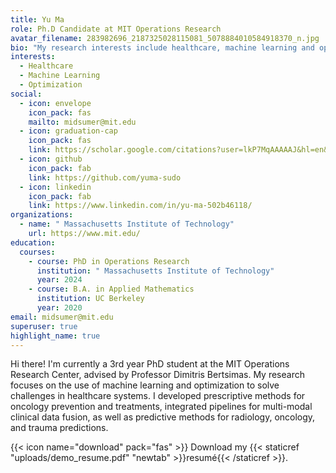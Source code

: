 ```yaml
---
title: Yu Ma
role: Ph.D Candidate at MIT Operations Research
avatar_filename: 283982696_2187325028115081_5078884010584918370_n.jpg
bio: "My research interests include healthcare, machine learning and optimization. "
interests:
  - Healthcare
  - Machine Learning
  - Optimization
social:
  - icon: envelope
    icon_pack: fas
    mailto: midsumer@mit.edu
  - icon: graduation-cap
    icon_pack: fas
    link: https://scholar.google.com/citations?user=lkP7MqAAAAAJ&hl=en&oi=sra
  - icon: github
    icon_pack: fab
    link: https://github.com/yuma-sudo
  - icon: linkedin
    icon_pack: fab
    link: https://www.linkedin.com/in/yu-ma-502b46118/
organizations:
  - name: " Massachusetts Institute of Technology"
    url: https://www.mit.edu/
education:
  courses:
    - course: PhD in Operations Research
      institution: " Massachusetts Institute of Technology"
      year: 2024
    - course: B.A. in Applied Mathematics
      institution: UC Berkeley
      year: 2020
email: midsumer@mit.edu
superuser: true
highlight_name: true
---
```

Hi there! I'm currently a 3rd year PhD student at the MIT Operations Research Center, advised by Professor Dimitris Bertsimas. My research focuses on the use of machine learning and optimization to solve challenges in healthcare systems. I developed prescriptive methods for oncology prevention and treatments, integrated pipelines for multi-modal clinical data fusion, as well as predictive methods for radiology, oncology, and trauma predictions.

{{< icon name="download" pack="fas" >}} Download my {{< staticref "uploads/demo_resume.pdf" "newtab" >}}resumé{{< /staticref >}}.
